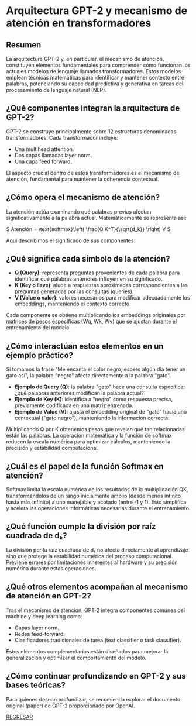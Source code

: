 # Arquitectura GPT-2 y mecanismo de atención en transformadores

## Resumen

La arquitectura GPT-2 y, en particular, el mecanismo de atención, constituyen elementos fundamentales para comprender cómo funcionan los actuales modelos de lenguaje llamados transformadores. Estos modelos emplean técnicas matemáticas para identificar y mantener contexto entre palabras, potenciando su capacidad predictiva y generativa en tareas del procesamiento de lenguaje natural (NLP).

## ¿Qué componentes integran la arquitectura de GPT-2?

GPT-2 se construye principalmente sobre 12 estructuras denominadas transformadores. Cada transformador incluye:

* Una multihead attention.
* Dos capas llamadas layer norm.
* Una capa feed forward.

El aspecto crucial dentro de estos transformadores es el mecanismo de atención, fundamental para mantener la coherencia contextual.

## ¿Cómo opera el mecanismo de atención?

La atención actúa examinando qué palabras previas afectan significativamente a la palabra actual. Matemáticamente se representa así:

$ Atención = \text{softmax}\left( \frac{Q K^T}{\sqrt{d_k}} \right) V $

Aquí describimos el significado de sus componentes:

## ¿Qué significa cada símbolo de la atención?

* **Q (Query)**: representa preguntas provenientes de cada palabra para identificar qué palabras anteriores influyen en su significado.
* **K (Key o llave)**: alude a respuestas aproximadas correspondientes a las preguntas generadas por las consultas (queries).
* **V (Value o valor)**: valores necesarios para modificar adecuadamente los embeddings, manteniendo el contexto correcto.

Cada componente se obtiene multiplicando los embeddings originales por matrices de pesos específicas (Wq, Wk, Wv) que se ajustan durante el entrenamiento del modelo.

## ¿Cómo interactúan estos elementos en un ejemplo práctico?

Si tomamos la frase "Me encanta el color negro, espero algún día tener un gato así", la palabra "negro" afecta directamente a la palabra "gato".

* **Ejemplo de Query (Q)**: la palabra "gato" hace una consulta específica: ¿qué palabras anteriores modifican la palabra actual?
* **Ejemplo de Key (K)**: identifica a "negro" como respuesta precisa, previamente codificada en una matriz entrenada.
* **Ejemplo de Value (V)**: ajusta el embedding original de "gato" hacia uno contextual ("gato negro"), manteniendo la información correcta.

Multiplicando Q por K obtenemos pesos que revelan qué tan relacionadas están las palabras. La operación matemática y la función de softmax reducen la escala numérica para optimizar cálculos, manteniendo la precisión y estabilidad computacional.

## ¿Cuál es el papel de la función Softmax en atención?

Softmax limita la escala numérica de los resultados de la multiplicación QK, transformándolos de un rango inicialmente amplio (desde menos infinito hasta más infinito) a uno manejable y acotado (entre -1 y 1). Esto simplifica y acelera las operaciones informáticas necesarias durante el entrenamiento.

## ¿Qué función cumple la división por raíz cuadrada de dₖ?

La división por la raíz cuadrada de dₖ no afecta directamente al aprendizaje sino que protege la estabilidad numérica del proceso computacional. Previene errores por limitaciones inherentes al hardware y su precisión numérica durante estas operaciones.

## ¿Qué otros elementos acompañan al mecanismo de atención en GPT-2?

Tras el mecanismo de atención, GPT-2 integra componentes comunes del machine y deep learning como:

* Capas layer norm.
* Redes feed-forward.
* Clasificadores tradicionales de tarea (text classifier o task classifier).

Estos elementos complementarios están diseñados para mejorar la generalización y optimizar el comportamiento del modelo.

## ¿Cómo continuar profundizando en GPT-2 y sus bases teóricas?
Para quienes desean profundizar, se recomienda explorar el documento original (paper) de GPT-2 proporcionado por OpenAI.

[REGRESAR](../01_Fundamentos_de_los_LLMs/Intro.md)